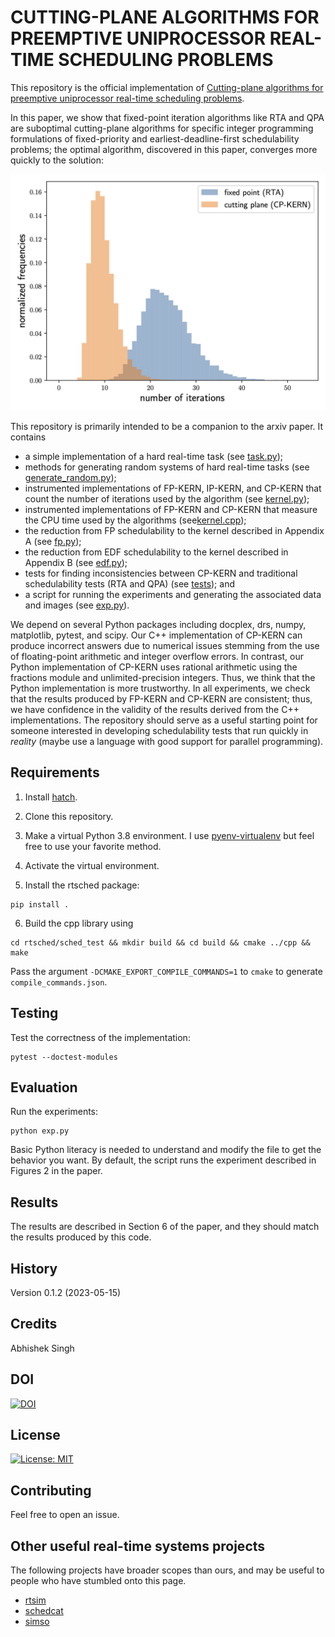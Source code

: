# CUTTING-PLANE ALGORITHMS FOR PREEMPTIVE UNIPROCESSOR REAL-TIME SCHEDULING PROBLEMS

This repository is the official implementation of [Cutting-plane algorithms for
  preemptive uniprocessor real-time scheduling
  problems](https://arxiv.org/abs/2210.11185).

In this paper, we show that fixed-point iteration algorithms like RTA and QPA
are suboptimal cutting-plane algorithms for specific integer programming
formulations of fixed-priority and earliest-deadline-first schedulability
problems; the optimal algorithm, discovered in this paper, converges more
quickly to the solution:

![compare fixed-point iteration to cutting-plane method](docs/images/fp_cp_compare.png)

This repository is primarily intended to be a companion to the arxiv paper. It
contains
- a simple implementation of a hard real-time task (see
  [task.py](rtsched/system/task.py));
- methods for generating random systems of hard real-time tasks (see
  [generate_random.py](rtsched/system/generate_random.py));
- instrumented implementations of FP-KERN, IP-KERN, and CP-KERN that count the
  number of iterations used by the algorithm (see
  [kernel.py](rtsched/sched_test/kernel.py));
- instrumented implementations of FP-KERN and CP-KERN that measure the CPU time
  used by the algorithms (see[kernel.cpp](rtsched/sched_test/cpp/kernel.cpp));
- the reduction from FP schedulability to the kernel described in
  Appendix A (see [fp.py](rtsched/sched_test/fp.py));
- the reduction from EDF schedulability to the kernel described in Appendix B
  (see [edf.py](rtsched/sched_test/edf.py));
- tests for finding inconsistencies between CP-KERN and traditional
  schedulability tests (RTA and QPA) (see [tests](rtsched/tests)); and
- a script for running the experiments and generating the associated data and
  images (see [exp.py](./exp.py)).

We depend on several Python packages including docplex, drs, numpy, matplotlib,
pytest, and scipy. Our C++ implementation of CP-KERN can produce incorrect
answers due to numerical issues stemming from the use of floating-point
arithmetic and integer overflow errors. In contrast, our Python implementation
of CP-KERN uses rational arithmetic using the fractions module and
unlimited-precision integers. Thus, we think that the Python implementation is
more trustworthy. In all experiments, we check that the results produced by
FP-KERN and CP-KERN are consistent; thus, we have confidence in the validity of
the results derived from the C++ implementations. The repository should serve as
a useful starting point for someone interested in developing schedulability
tests that run quickly in *reality* (maybe use a language with good support for
parallel programming).

## Requirements

1. Install [hatch](https://hatch.pypa.io/latest/install/).

2. Clone this repository.

3. Make a virtual Python 3.8 environment. I use
   [pyenv-virtualenv](https://github.com/pyenv/pyenv-virtualenv) but feel free
   to use your favorite method.

4. Activate the virtual environment.

5. Install the rtsched package:

```
pip install .
```

6. Build the cpp library using
```
cd rtsched/sched_test && mkdir build && cd build && cmake ../cpp && make
```

Pass the argument `-DCMAKE_EXPORT_COMPILE_COMMANDS=1` to `cmake` to generate
`compile_commands.json`.

## Testing

Test the correctness of the implementation:

```
pytest --doctest-modules
```

## Evaluation

Run the experiments:

```
python exp.py
```

Basic Python literacy is needed to understand and modify the file to get the
behavior you want. By default, the script runs the experiment described in
Figures 2 in the paper.

## Results

The results are described in Section 6 of the paper, and they should match the
results produced by this code.

## History

Version 0.1.2 (2023-05-15)

## Credits

Abhishek Singh

## DOI

[![DOI](https://zenodo.org/badge/604422991.svg)](https://zenodo.org/badge/latestdoi/604422991)

## License

[![License: MIT](https://img.shields.io/badge/License-MIT-yellow.svg)](https://opensource.org/licenses/MIT)

## Contributing

Feel free to open an issue.

## Other useful real-time systems projects

The following projects have broader scopes than ours, and may be useful to
people who have stumbled onto this page.

- [rtsim](http://rtsim.sssup.it/)
- [schedcat](https://github.com/brandenburg/schedcat)
- [simso](https://github.com/MaximeCheramy/simso)
